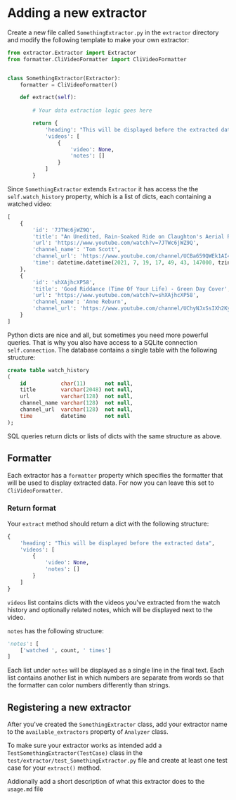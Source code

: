 # Adding a new extractor

Create a new file called `SomethingExtractor.py` in the `extractor` directory and modify the following template to make your own extractor:

```python
from extractor.Extractor import Extractor
from formatter.CliVideoFormatter import CliVideoFormatter


class SomethingExtractor(Extractor):
    formatter = CliVideoFormatter()

    def extract(self):
        
        # Your data extraction logic goes here

        return {
            'heading': "This will be displayed before the extracted data",
            'videos': [
                {
                    'video': None,
                    'notes': []
                }
            ]
        }
```

Since `SomethingExtractor` extends `Extractor` it has access the the `self.watch_history` property, which is a list of dicts, each containing a watched video:

```python
[
    {
        'id': '7JTWc6jWZ9Q', 
        'title': "An Unedited, Rain-Soaked Ride on Claughton's Aerial Ropeway", 
        'url': 'https://www.youtube.com/watch?v=7JTWc6jWZ9Q', 
        'channel_name': 'Tom Scott', 
        'channel_url': 'https://www.youtube.com/channel/UCBa659QWEk1AI4Tg--mrJ2A', 
        'time': datetime.datetime(2021, 7, 19, 17, 49, 43, 147000, tzinfo=tzutc())
    },
    {
        'id': 'shXAjhcXP58', 
        'title': 'Good Riddance (Time Of Your Life) - Green Day Cover', 
        'url': 'https://www.youtube.com/watch?v=shXAjhcXP58', 
        'channel_name': 'Anne Reburn', 
        'channel_url': 'https://www.youtube.com/channel/UChyNJxSsIXh2KyY3VvLnI2g', 'time': datetime.datetime(2021, 7, 17, 11, 32, 23, 654000, tzinfo=tzutc())
    }
]
```

Python dicts are nice and all, but sometimes you need more powerful queries. That is why you also have access to a SQLite connection `self.connection`. The database contains a single table with the following structure:
```sql
create table watch_history
(
    id           char(11)      not null,
    title        varchar(2048) not null,
    url          varchar(128)  not null,
    channel_name varchar(128)  not null,
    channel_url  varchar(128)  not null,
    time         datetime      not null
);
```

SQL queries return dicts or lists of dicts with the same structure as above.


## Formatter

Each extractor has a `formatter` property which specifies the formatter that will be used to display extracted data. For now you can leave this set to `CliVideoFormatter`.

### Return format

Your `extract` method should return a dict with the following structure:
```py
{
    'heading': "This will be displayed before the extracted data",
    'videos': [
        {
            'video': None,
            'notes': []
        }
    ]
}
```

`videos` list contains dicts with the videos you've extracted from the watch history and optionally related notes, which will be displayed next to the  video.

`notes` has the following structure:

```py
'notes': [
    ['watched ', count, ' times']
]
```

Each list under `notes` will be displayed as a single line in the final text. Each list contains another list in which numbers are separate from words so that the formatter can color numbers differently than strings.


## Registering a new extractor

After you've created the `SomethingExtractor` class, add your extractor name to the `available_extractors` property of `Analyzer` class.

To make sure your extractor works as intended add a `TestSomethingExtractor(TestCase)` class in the `test/extractor/test_SomethingExtractor.py` file and create at least one test case for your `extract()` method.

Addionally add a short description of what this extractor does to the `usage.md` file
